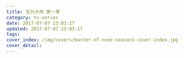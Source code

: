 ```yaml
---
title: 无为大师 第一季
category: tv-series
date: 2017-07-07 23:03:17
updated: 2017-07-07 23:03:17
tags:
cover_index: /img/covers/master-of-none-season1-cover-index.jpg
cover_detail:
---
```

